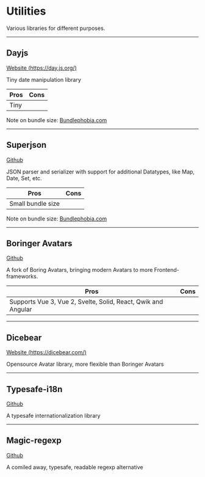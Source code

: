 # Utilities

Various libraries for different purposes.

---

## Dayjs

[Website (https://day.js.org/)](https://day.js.org/)

Tiny date manipulation library

| Pros | Cons |
| ---- | ---- |
| Tiny |      |

Note on bundle size: [Bundlephobia.com](https://bundlephobia.com/package/dayjs)

---

## Superjson

[Github](https://github.com/blitz-js/superjson)

JSON parser and serializer with support for additional Datatypes, like Map, Date, Set, etc.

| Pros              | Cons |
| ----------------- | ---- |
| Small bundle size |      |

Note on bundle size: [Bundlephobia.com](https://bundlephobia.com/package/superjson)

---

## Boringer Avatars

[Github](https://github.com/cmgriffing/boringer-avatars)

A fork of Boring Avatars, bringing modern Avatars to more Frontend-frameworks.

| Pros                                                          | Cons |
| ------------------------------------------------------------- | ---- |
| Supports Vue 3, Vue 2, Svelte, Solid, React, Qwik and Angular |      |

---

## Dicebear

[Website (https://dicebear.com/)](https://dicebear.com/)

Opensource Avatar library, more flexible than Boringer Avatars

---

## Typesafe-i18n

[Github](https://github.com/ivanhofer/typesafe-i18n)

A typesafe internationalization library

---

## Magic-regexp

[Github](https://github.com/danielroe/magic-regexp)

A comiled away, typesafe, readable regexp alternative
